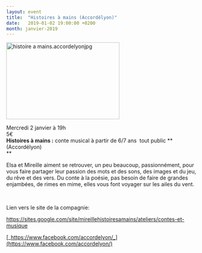 ```yaml
---
layout: event
title:  "Histoires à mains (Accordélyon)"
date:   2019-01-02 19:00:00 +0200
month: janvier-2019
---
```

<img class=" size-medium wp-image-5578 alignleft" src="http://localhost/wpagendarts/wp-content/uploads/2018/10/histoire-a-mains-accordelyonjpg.jpg?w=300" alt="histoire a mains.accordelyonjpg" width="300" height="204" />

Mercredi 2 janvier à 19h  
5€  
**Histoires à mains :** conte musical à partir de 6/7 ans  tout public **(Accordélyon)  
** 

Elsa et Mireille aiment se retrouver, un peu beaucoup, passionnément, pour vous faire partager leur passion des mots et des sons, des images et du jeu, du rêve et des vers. Du conte à la poésie, pas besoin de faire de grandes enjambées, de rimes en mime, elles vous font voyager sur les ailes du vent.

&nbsp;



Lien vers le site de la compagnie:

<https://sites.google.com/site/mireillehistoiresamains/ateliers/contes-et-musique>

[_https://www.facebook.com/accordelyon/_](https://www.facebook.com/accordelyon/)